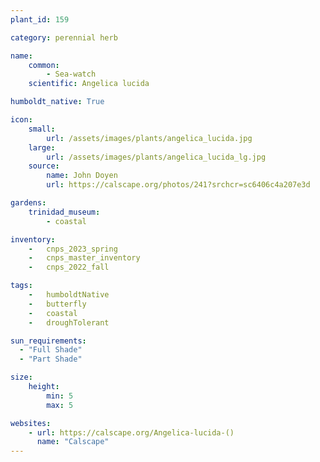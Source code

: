 ```yaml
---
plant_id: 159 

category: perennial herb

name: 
    common: 
        - Sea-watch
    scientific: Angelica lucida 

humboldt_native: True

icon: 
    small: 
        url: /assets/images/plants/angelica_lucida.jpg 
    large: 
        url: /assets/images/plants/angelica_lucida_lg.jpg 
    source: 
        name: John Doyen 
        url: https://calscape.org/photos/241?srchcr=sc6406c4a207e3d 

gardens:
    trinidad_museum:
        - coastal

inventory: 
    -   cnps_2023_spring
    -   cnps_master_inventory
    -   cnps_2022_fall

tags:  
    -   humboldtNative
    -   butterfly
    -   coastal
    -   droughTolerant

sun_requirements:
  - "Full Shade"
  - "Part Shade"

size:
    height: 
        min: 5
        max: 5

websites:
    - url: https://calscape.org/Angelica-lucida-() 
      name: "Calscape"
---
```

